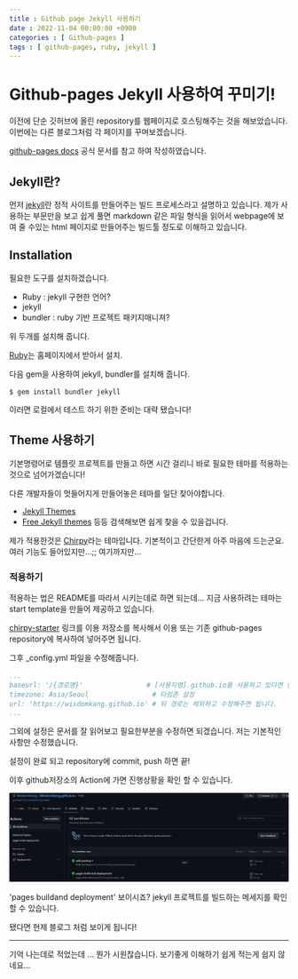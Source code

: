```yaml
---
title : Github page Jekyll 사용하기
date : 2022-11-04 00:00:00 +0900
categories : [ Github-pages ]
tags : [ github-pages, ruby, jekyll ]
---
```


# Github-pages Jekyll 사용하여 꾸미기!
이전에 단순 깃허브에 올린 repository를 웹페이지로 호스팅해주는 것을 해보았습니다.
이번에는 다른 블로그처럼 각 페이지를 꾸며보겠습니다.

[github-pages docs](https://docs.github.com/en/pages/setting-up-a-github-pages-site-with-jekyll/about-github-pages-and-jekyll) 공식 문서를 참고 하여 작성하였습니다.


## Jekyll란?
 먼저 [jekyll](https://jekyllrb.com/)란 정적 사이트를 만들어주는 빌드 프로세스라고 설명하고 있습니다. 제가 사용하는 부문만을 보고 쉽게 풀면
markdown 같은 파일 형식을 읽어서 webpage에 보여 줄 수있는 html 페이지로 만들어주는 빌드툴 정도로 이해하고 있습니다.

## Installation 
필요한 도구를 설치하겠습니다.

- Ruby  : jekyll 구현한 언어?
- jekyll 
- bundler   : ruby 기반 프로젝트 패키지매니져?

위 두개를 설치해 줍니다.

[Ruby](https://www.ruby-lang.org/en/documentation/installation/)는 홈페이지에서 받아서 설치.

다음 gem을 사용하여 jekyll, bundler를 설치해 줍니다.

```shell
$ gem install bundler jekyll
```

이러면 로컬에서 테스트 하기 위한 준비는 대략 됐습니다!

## Theme 사용하기

 기본명령어로 템플릿 프로젝트를 만들고 하면 시간 걸리니 바로 필요한 테마를 적용하는 것으로 넘어가겠습니다!

다른 개발자들이 멋들어지게 만들어놓은 테마를 일단 찾아야합니다.

- [Jekyll Themes](http://jekyllthemes.org/)
- [Free Jekyll themes](https://jekyllthemes.io/free)
등등 검색해보면 쉽게 찾을 수 있을겁니다.

제가 적용한것은 [Chirpy](https://github.com/cotes2020/jekyll-theme-chirpy/)라는 테마입니다.
기본적이고 간단한게 아주 마음에 드는군요. 여러 기능도 들어있지만...;; 여기까지만...

### 적용하기
 적용하는 법은 README를 따라서 시키는데로 하면 되는데...
 지금 사용하려는 테마는 start template을 만들어 제공하고 있습니다.


[chirpy-starter](https://github.com/cotes2020/chirpy-starter/generate) 링크를 이용 저장소를 복사해서 이용 또는
기존 github-pages repository에 복사하여 넣어주면 됩니다.

그후 _config.yml 파일을 수정해줍니다.

```yml
...
baseurl: '/{경로명}'                # [사용자명].github.io를 사용하고 있다면 안해도 됩니다.
timezone: Asia/Seoul                # 타임존 설정
url: 'https://wisdomkang.github.io' # 뒤 경로는 제외하고 수정해주면 됩니다.
...
```

그외에 설정은 문서를 잘 읽어보고 필요한부분을 수정하면 되겠습니다. 저는 기본적인 사항만 수정했습니다.

설정이 완료 되고 repository에 commit, push 하면 끝!

이후 github저장소의 Action에 가면 진행상황을 확인 할 수 있습니다.

![Action페이지](/assets/img/githubpage/github-pages-5.png)

'pages buildand  deployment' 보이시죠? jekyll 프로젝트를 빌드하는 메세지를 확인 할 수 있습니다.

됐다면 현제 블로그 처럼 보이게 됩니다!

---

기억 나는데로 적었는데 ... 뭔가 시원찮습니다.
보기좋게 이해하기 쉽게 적는게 쉽지 않네요...
